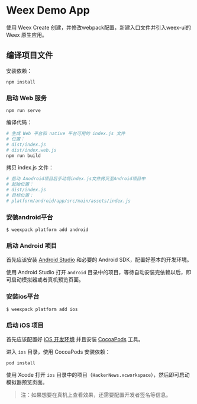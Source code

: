 # Weex Demo App

使用 Weex Create 创建，并修改webpack配置，新建入口文件并引入weex-ui的 Weex 原生应用。


## 编译项目文件

安装依赖：

```
npm install
```

### 启动 Web 服务

```
npm run serve
```

编译代码：

```bash
# 生成 Web 平台和 native 平台可用的 index.js 文件
# 位置：
# dist/index.js
# dist/index.web.js
npm run build
```

拷贝 index.js 文件：

```bash
# 启动 Anodroid项目后手动将index.js文件拷贝至Android项目中
# 起始位置：
# dist/index.js
# 目标位置：
# platform/android/app/src/main/assets/index.js
```
### 安装android平台
```
$ weexpack platform add android
```
### 启动 Android 项目

首先应该安装 [Android Studio](https://developer.android.com/studio/index.html) 和必要的 Android SDK，配置好基本的开发环境。

使用 Android Studio 打开 `android` 目录中的项目，等待自动安装完依赖以后，即可启动模拟器或者真机预览页面。

### 安装ios平台
```
$ weexpack platform add ios
```

### 启动 iOS 项目

首先应该配置好 [iOS 开发环境](https://developer.apple.com/library/content/documentation/IDEs/Conceptual/AppStoreDistributionTutorial/Setup/Setup.html) 并且安装 [CocoaPods](https://guides.cocoapods.org/using/getting-started.html) 工具。

进入 `ios` 目录，使用 CocoaPods 安装依赖：

```
pod install
```

使用 Xcode 打开 `ios` 目录中的项目（`HackerNews.xcworkspace`），然后即可启动模拟器预览页面。

> 注：如果想要在真机上查看效果，还需要配置开发者签名等信息。
